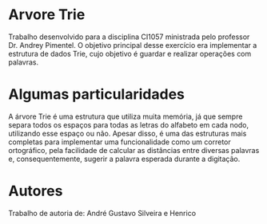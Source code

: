 # Arvore Trie 

Trabalho desenvolvido para a disciplina CI1057 ministrada pelo professor Dr. Andrey Pimentel. O objetivo principal desse exercício era implementar a estrutura de dados Trie, cujo objetivo é guardar e realizar operações com palavras.

# Algumas particularidades

A árvore Trie é uma estrutura que utiliza muita memória, já que sempre separa todos os espaços para todas as letras do alfabeto em cada nodo, utilizando esse espaço ou não. Apesar disso, é uma das estruturas mais completas para implementar uma funcionalidade como um corretor ortográfico, pela facilidade de calcular as distâncias entre diversas palavras e, consequentemente, sugerir a palavra esperada durante a digitação.

# Autores

Trabalho de autoria de: André Gustavo Silveira e Henrico